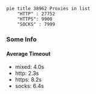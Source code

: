 
```mermaid
pie title 38962 Proxies in list
    "HTTP" : 27752
    "HTTPS": 9900
    "SOCKS" : 7999
```

### Some Info
#### Average Timeout

- mixed: 4.0s
- http: 2.3s
- https: 8.2s
- socks: 6.4s